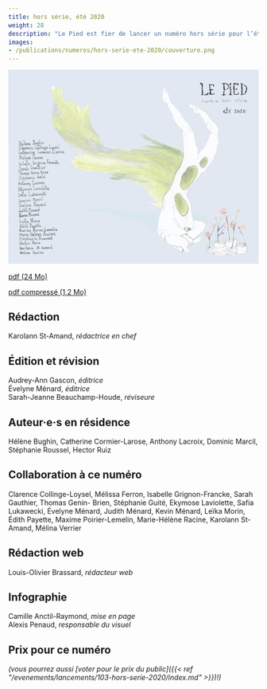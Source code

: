 ```yaml
---
title: hors série, été 2020
weight: 28
description: "Le Pied est fier de lancer un numéro hors série pour l’été 2020."
images:
- /publications/numeros/hors-serie-ete-2020/couverture.png
---
```


![couverture par Émilie Pedneault (@emiliepedneault sur instagram)](couverture.png)

[pdf (24 Mo)](lepied-hors-serie-2020.pdf)

[pdf compressé (1,2 Mo)](lepied-hors-serie-2020-compress.pdf)

## Rédaction
Karolann St-Amand, _rédactrice en chef_

## Édition et révision
Audrey-Ann Gascon, _éditrice_  
Évelyne Ménard, _éditrice_  
Sarah-Jeanne Beauchamp-Houde, _réviseure_

## Auteur·e·s en résidence
Hélène Bughin, Catherine Cormier-Larose, Anthony Lacroix, Dominic Marcil, Stéphanie Roussel, Hector Ruiz

## Collaboration à ce numéro
Clarence Collinge-Loysel, Mélissa Ferron, Isabelle Grignon-Francke, Sarah Gauthier, Thomas Genin- Brien, Stéphanie Guité, Ekymose Laviolette, Safia Lukawecki, Évelyne Ménard, Judith Ménard, Kevin Ménard, Leïka Morin, Édith Payette, Maxime Poirier-Lemelin, Marie-Hélène Racine, Karolann St- Amand, Mélina Verrier

## Rédaction web

Louis-Olivier Brassard, _rédacteur web_

## Infographie
Camille Anctil-Raymond, _mise en page_  
Alexis Penaud, _responsable du visuel_

## Prix pour ce numéro

_(vous pourrez aussi [voter pour le prix du public]({{< ref "/evenements/lancements/103-hors-serie-2020/index.md" >}})!)_
